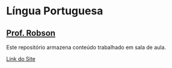 # Língua Portuguesa
## [Prof. Robson](https://instagram.com/robsonfvilela)

Este repositório armazena conteúdo trabalhado em sala de aula.


[Link do Site](https://robsonfvilela.github.io/eemp2023/)